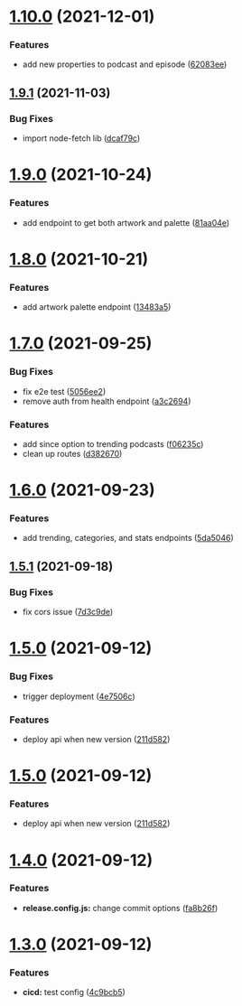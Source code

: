 # [1.10.0](https://github.com/garredow/foxcasts-api/compare/v1.9.1...v1.10.0) (2021-12-01)


### Features

* add new properties to podcast and episode ([62083ee](https://github.com/garredow/foxcasts-api/commit/62083eea64ce2c0f3ca6ce9539496bca7f9d3740))

## [1.9.1](https://github.com/garredow/foxcasts-api/compare/v1.9.0...v1.9.1) (2021-11-03)


### Bug Fixes

* import node-fetch lib ([dcaf79c](https://github.com/garredow/foxcasts-api/commit/dcaf79ce9377f566d93548e33e370c29e77aae3c))

# [1.9.0](https://github.com/garredow/foxcasts-api/compare/v1.8.0...v1.9.0) (2021-10-24)


### Features

* add endpoint to get both artwork and palette ([81aa04e](https://github.com/garredow/foxcasts-api/commit/81aa04efec93f5e9bcda67390122c9c4bc043b1c))

# [1.8.0](https://github.com/garredow/foxcasts-api/compare/v1.7.0...v1.8.0) (2021-10-21)


### Features

* add artwork palette endpoint ([13483a5](https://github.com/garredow/foxcasts-api/commit/13483a5492d12bdd49100a525c612ead9087a5c2))

# [1.7.0](https://github.com/garredow/foxcasts-api/compare/v1.6.0...v1.7.0) (2021-09-25)


### Bug Fixes

* fix e2e test ([5056ee2](https://github.com/garredow/foxcasts-api/commit/5056ee2eda7d4c65bb647ae11a1cca5ced4906af))
* remove auth from health endpoint ([a3c2694](https://github.com/garredow/foxcasts-api/commit/a3c2694c0a9238903a6793773e1d5b6ebc4c0531))


### Features

* add since option to trending podcasts ([f06235c](https://github.com/garredow/foxcasts-api/commit/f06235c320802ad4fb110e9cdb5b4497a626a36c))
* clean up routes ([d382670](https://github.com/garredow/foxcasts-api/commit/d382670fe205793acb4c1ae9cc85cf1c42d044bb))

# [1.6.0](https://github.com/garredow/foxcasts-api/compare/v1.5.1...v1.6.0) (2021-09-23)


### Features

* add trending, categories, and stats endpoints ([5da5046](https://github.com/garredow/foxcasts-api/commit/5da5046a6ff48b08e6ae189d2fc8a27ff39244c5))

## [1.5.1](https://github.com/garredow/foxcasts-api/compare/v1.5.0...v1.5.1) (2021-09-18)


### Bug Fixes

* fix cors issue ([7d3c9de](https://github.com/garredow/foxcasts-api/commit/7d3c9de68952a3b8e90e3fb088e45efed58b147c))

# [1.5.0](https://github.com/garredow/foxcasts-api/compare/v1.4.0...v1.5.0) (2021-09-12)


### Bug Fixes

* trigger deployment ([4e7506c](https://github.com/garredow/foxcasts-api/commit/4e7506cdf76a06de39a962f7660ef270aca41b31))


### Features

* deploy api when new version ([211d582](https://github.com/garredow/foxcasts-api/commit/211d5827e15eff7755a99f12d7b295289f0c5122))

# [1.5.0](https://github.com/garredow/foxcasts-api/compare/v1.4.0...v1.5.0) (2021-09-12)


### Features

* deploy api when new version ([211d582](https://github.com/garredow/foxcasts-api/commit/211d5827e15eff7755a99f12d7b295289f0c5122))

# [1.4.0](https://github.com/garredow/foxcasts-api/compare/v1.3.0...v1.4.0) (2021-09-12)


### Features

* **release.config.js:** change commit options ([fa8b26f](https://github.com/garredow/foxcasts-api/commit/fa8b26f9c52f375238c5449a350c63d007e677c0))

# [1.3.0](https://github.com/garredow/foxcasts-api/compare/v1.2.0...v1.3.0) (2021-09-12)


### Features

* **cicd:** test config ([4c9bcb5](https://github.com/garredow/foxcasts-api/commit/4c9bcb5bda148b3651a1e2b8b76709f4f5c9ddc0))
